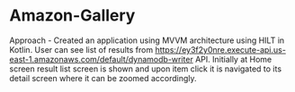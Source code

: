 # Amazon-Gallery
Approach - Created an application using MVVM architecture using HILT in Kotlin. User can see list of results from https://ey3f2y0nre.execute-api.us-east-1.amazonaws.com/default/dynamodb-writer API. Initially at Home screen result list screen is shown and upon item click it is navigated to its detail screen where it can be zoomed accordingly. 
